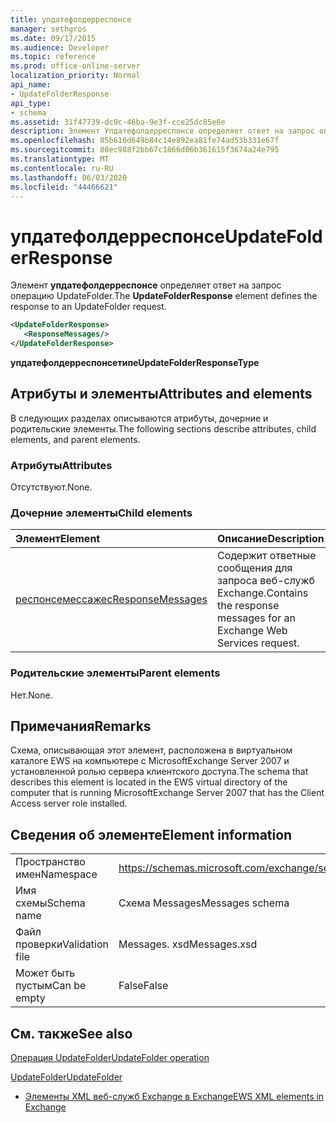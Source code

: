 ```yaml
---
title: упдатефолдерреспонсе
manager: sethgros
ms.date: 09/17/2015
ms.audience: Developer
ms.topic: reference
ms.prod: office-online-server
localization_priority: Normal
api_name:
- UpdateFolderResponse
api_type:
- schema
ms.assetid: 31f47739-dc9c-46ba-9e3f-cce25dc85e6e
description: Элемент Упдатефолдерреспонсе определяет ответ на запрос операцию UpdateFolder.
ms.openlocfilehash: 85b610d649b84c14e892ea81fe74ad53b331e67f
ms.sourcegitcommit: 88ec988f2bb67c1866d06b361615f3674a24e795
ms.translationtype: MT
ms.contentlocale: ru-RU
ms.lasthandoff: 06/03/2020
ms.locfileid: "44466621"
---
```

# <a name="updatefolderresponse"></a><span data-ttu-id="2869e-103">упдатефолдерреспонсе</span><span class="sxs-lookup"><span data-stu-id="2869e-103">UpdateFolderResponse</span></span>

<span data-ttu-id="2869e-104">Элемент **упдатефолдерреспонсе** определяет ответ на запрос операцию UpdateFolder.</span><span class="sxs-lookup"><span data-stu-id="2869e-104">The **UpdateFolderResponse** element defines the response to an UpdateFolder request.</span></span> 
  
```xml
<UpdateFolderResponse>
   <ResponseMessages/>
</UpdateFolderResponse>
```

 <span data-ttu-id="2869e-105">**упдатефолдерреспонсетипе**</span><span class="sxs-lookup"><span data-stu-id="2869e-105">**UpdateFolderResponseType**</span></span>
## <a name="attributes-and-elements"></a><span data-ttu-id="2869e-106">Атрибуты и элементы</span><span class="sxs-lookup"><span data-stu-id="2869e-106">Attributes and elements</span></span>

<span data-ttu-id="2869e-107">В следующих разделах описываются атрибуты, дочерние и родительские элементы.</span><span class="sxs-lookup"><span data-stu-id="2869e-107">The following sections describe attributes, child elements, and parent elements.</span></span>
  
### <a name="attributes"></a><span data-ttu-id="2869e-108">Атрибуты</span><span class="sxs-lookup"><span data-stu-id="2869e-108">Attributes</span></span>

<span data-ttu-id="2869e-109">Отсутствуют.</span><span class="sxs-lookup"><span data-stu-id="2869e-109">None.</span></span>
  
### <a name="child-elements"></a><span data-ttu-id="2869e-110">Дочерние элементы</span><span class="sxs-lookup"><span data-stu-id="2869e-110">Child elements</span></span>

|<span data-ttu-id="2869e-111">**Элемент**</span><span class="sxs-lookup"><span data-stu-id="2869e-111">**Element**</span></span>|<span data-ttu-id="2869e-112">**Описание**</span><span class="sxs-lookup"><span data-stu-id="2869e-112">**Description**</span></span>|
|:-----|:-----|
|[<span data-ttu-id="2869e-113">респонсемессажес</span><span class="sxs-lookup"><span data-stu-id="2869e-113">ResponseMessages</span></span>](responsemessages.md) <br/> |<span data-ttu-id="2869e-114">Содержит ответные сообщения для запроса веб-служб Exchange.</span><span class="sxs-lookup"><span data-stu-id="2869e-114">Contains the response messages for an Exchange Web Services request.</span></span>  <br/> |
   
### <a name="parent-elements"></a><span data-ttu-id="2869e-115">Родительские элементы</span><span class="sxs-lookup"><span data-stu-id="2869e-115">Parent elements</span></span>

<span data-ttu-id="2869e-116">Нет.</span><span class="sxs-lookup"><span data-stu-id="2869e-116">None.</span></span>
  
## <a name="remarks"></a><span data-ttu-id="2869e-117">Примечания</span><span class="sxs-lookup"><span data-stu-id="2869e-117">Remarks</span></span>

<span data-ttu-id="2869e-118">Схема, описывающая этот элемент, расположена в виртуальном каталоге EWS на компьютере с MicrosoftExchange Server 2007 и установленной ролью сервера клиентского доступа.</span><span class="sxs-lookup"><span data-stu-id="2869e-118">The schema that describes this element is located in the EWS virtual directory of the computer that is running MicrosoftExchange Server 2007 that has the Client Access server role installed.</span></span>
  
## <a name="element-information"></a><span data-ttu-id="2869e-119">Сведения об элементе</span><span class="sxs-lookup"><span data-stu-id="2869e-119">Element information</span></span>

|||
|:-----|:-----|
|<span data-ttu-id="2869e-120">Пространство имен</span><span class="sxs-lookup"><span data-stu-id="2869e-120">Namespace</span></span>  <br/> |https://schemas.microsoft.com/exchange/services/2006/messages  <br/> |
|<span data-ttu-id="2869e-121">Имя схемы</span><span class="sxs-lookup"><span data-stu-id="2869e-121">Schema name</span></span>  <br/> |<span data-ttu-id="2869e-122">Схема Messages</span><span class="sxs-lookup"><span data-stu-id="2869e-122">Messages schema</span></span>  <br/> |
|<span data-ttu-id="2869e-123">Файл проверки</span><span class="sxs-lookup"><span data-stu-id="2869e-123">Validation file</span></span>  <br/> |<span data-ttu-id="2869e-124">Messages. xsd</span><span class="sxs-lookup"><span data-stu-id="2869e-124">Messages.xsd</span></span>  <br/> |
|<span data-ttu-id="2869e-125">Может быть пустым</span><span class="sxs-lookup"><span data-stu-id="2869e-125">Can be empty</span></span>  <br/> |<span data-ttu-id="2869e-126">False</span><span class="sxs-lookup"><span data-stu-id="2869e-126">False</span></span>  <br/> |
   
## <a name="see-also"></a><span data-ttu-id="2869e-127">См. также</span><span class="sxs-lookup"><span data-stu-id="2869e-127">See also</span></span>



[<span data-ttu-id="2869e-128">Операция UpdateFolder</span><span class="sxs-lookup"><span data-stu-id="2869e-128">UpdateFolder operation</span></span>](updatefolder-operation.md)
  
[<span data-ttu-id="2869e-129">UpdateFolder</span><span class="sxs-lookup"><span data-stu-id="2869e-129">UpdateFolder</span></span>](updatefolder.md)


- [<span data-ttu-id="2869e-130">Элементы XML веб-служб Exchange в Exchange</span><span class="sxs-lookup"><span data-stu-id="2869e-130">EWS XML elements in Exchange</span></span>](ews-xml-elements-in-exchange.md)


